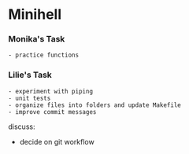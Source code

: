 # Minihell

### Monika's Task
    - practice functions

### Lilie's Task
    - experiment with piping
    - unit tests
    - organize files into folders and update Makefile
    - improve commit messages

discuss:
- decide on git workflow
